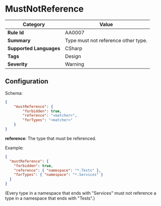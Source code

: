 ﻿# MustNotReference

| Category                | Value                               |
|-------------------------|-------------------------------------|
| **Rule Id**             | AA0007                              |
| **Summary**             | Type must not reference other type. |
| **Supported Languages** | CSharp                              |
| **Tags**                | Design                              |
| **Severity**            | Warning                             |

## Configuration

Schema:
    
```json
{
    "mustReference": {
        "forbidden": true,
        "reference": "<matcher>",
        "forTypes": "<matcher>"
    }
}
```

**reference**: The type that must be referenced.

Example:
```json
{
  "mustReference": {
    "forbidden": true,
    "reference": { "namespace": "*.Tests" },
    "forTypes": { "namespace": "*.Services" }
  }
}
```

(Every type in a namespace that ends with "Services" must not reference a type in a namespace that ends with "Tests".)